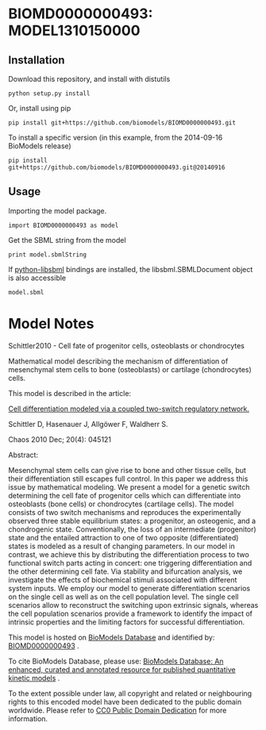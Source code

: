 # BIOMD0000000493: MODEL1310150000

## Installation

Download this repository, and install with distutils

`python setup.py install`

Or, install using pip

`pip install git+https://github.com/biomodels/BIOMD0000000493.git`

To install a specific version (in this example, from the 2014-09-16 BioModels release)

`pip install git+https://github.com/biomodels/BIOMD0000000493.git@20140916`

## Usage

Importing the model package.

`import BIOMD0000000493 as model`

Get the SBML string from the model

`print model.sbmlString`

If [python-libsbml](https://pypi.python.org/pypi/python-libsbml) bindings are
installed, the libsbml.SBMLDocument object is also accessible

`model.sbml`


# Model Notes


Schittler2010 - Cell fate of progenitor cells, osteoblasts or chondrocytes

Mathematical model describing the mechanism of differentiation of mesenchymal
stem cells to bone (osteoblasts) or cartilage (chondrocytes) cells.

This model is described in the article:

[Cell differentiation modeled via a coupled two-switch regulatory
network.](http://identifiers.org/pubmed/21198133)

Schittler D, Hasenauer J, Allgöwer F, Waldherr S.

Chaos 2010 Dec; 20(4): 045121

Abstract:

Mesenchymal stem cells can give rise to bone and other tissue cells, but their
differentiation still escapes full control. In this paper we address this
issue by mathematical modeling. We present a model for a genetic switch
determining the cell fate of progenitor cells which can differentiate into
osteoblasts (bone cells) or chondrocytes (cartilage cells). The model consists
of two switch mechanisms and reproduces the experimentally observed three
stable equilibrium states: a progenitor, an osteogenic, and a chondrogenic
state. Conventionally, the loss of an intermediate (progenitor) state and the
entailed attraction to one of two opposite (differentiated) states is modeled
as a result of changing parameters. In our model in contrast, we achieve this
by distributing the differentiation process to two functional switch parts
acting in concert: one triggering differentiation and the other determining
cell fate. Via stability and bifurcation analysis, we investigate the effects
of biochemical stimuli associated with different system inputs. We employ our
model to generate differentiation scenarios on the single cell as well as on
the cell population level. The single cell scenarios allow to reconstruct the
switching upon extrinsic signals, whereas the cell population scenarios
provide a framework to identify the impact of intrinsic properties and the
limiting factors for successful differentiation.

This model is hosted on [BioModels Database](http://www.ebi.ac.uk/biomodels/)
and identified by:
[BIOMD0000000493](http://identifiers.org/biomodels.db/BIOMD0000000493) .

To cite BioModels Database, please use: [BioModels Database: An enhanced,
curated and annotated resource for published quantitative kinetic
models](http://identifiers.org/pubmed/20587024) .

To the extent possible under law, all copyright and related or neighbouring
rights to this encoded model have been dedicated to the public domain
worldwide. Please refer to [CC0 Public Domain
Dedication](http://creativecommons.org/publicdomain/zero/1.0/) for more
information.


